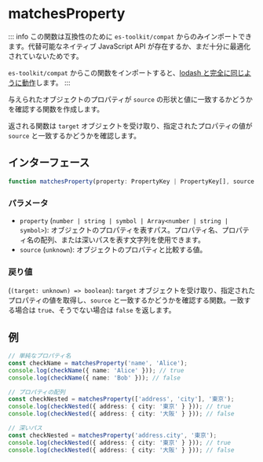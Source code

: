 # matchesProperty

::: info
この関数は互換性のために `es-toolkit/compat` からのみインポートできます。代替可能なネイティブ JavaScript API が存在するか、まだ十分に最適化されていないためです。

`es-toolkit/compat` からこの関数をインポートすると、[lodash と完全に同じように動作](../../../compatibility.md)します。
:::

与えられたオブジェクトのプロパティが `source` の形状と値に一致するかどうかを確認する関数を作成します。

返される関数は `target` オブジェクトを受け取り、指定されたプロパティの値が `source` と一致するかどうかを確認します。

## インターフェース

```typescript
function matchesProperty(property: PropertyKey | PropertyKey[], source: unknown): (target?: unknown) => boolean;
```

### パラメータ

- `property` (`number | string | symbol | Array<number | string | symbol>`): オブジェクトのプロパティを表すパス。プロパティ名、プロパティ名の配列、または深いパスを表す文字列を使用できます。
- `source` (`unknown`): オブジェクトのプロパティと比較する値。

### 戻り値

(`(target: unknown) => boolean`): `target` オブジェクトを受け取り、指定されたプロパティの値を取得し、`source` と一致するかどうかを確認する関数。一致する場合は `true`、そうでない場合は `false` を返します。

## 例

```typescript
// 単純なプロパティ名
const checkName = matchesProperty('name', 'Alice');
console.log(checkName({ name: 'Alice' })); // true
console.log(checkName({ name: 'Bob' })); // false

// プロパティの配列
const checkNested = matchesProperty(['address', 'city'], '東京');
console.log(checkNested({ address: { city: '東京' } })); // true
console.log(checkNested({ address: { city: '大阪' } })); // false

// 深いパス
const checkNested = matchesProperty('address.city', '東京');
console.log(checkNested({ address: { city: '東京' } })); // true
console.log(checkNested({ address: { city: '大阪' } })); // false
```
